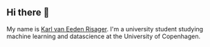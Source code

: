 <h2>Hi there 👋</h2>

My name is <a href='https://www.linkedin.com/in/karl-risager-65b55a1b6/'>Karl van Eeden Risager</a>. I'm a university student studying machine learning and datascience at the University of Copenhagen.



<!--
**KarlRisager/KarlRisager** is a ✨ _special_ ✨ repository because its `README.md` (this file) appears on your GitHub profile.

Here are some ideas to get you started:

- 🔭 I’m currently working on ...
- 🌱 I’m currently learning ...
- 👯 I’m looking to collaborate on ...
- 🤔 I’m looking for help with ...
- 💬 Ask me about ...
- 📫 How to reach me: ...
- 😄 Pronouns: ...
- ⚡ Fun fact: ...
-->
